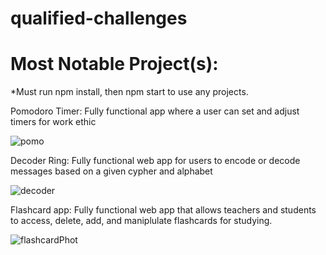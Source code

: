 # qualified-challenges

Most Notable Project(s):
=============================

*Must run npm install, then npm start to use any projects.

Pomodoro Timer: Fully functional app where a user can set and adjust timers for work ethic

![pomo](https://user-images.githubusercontent.com/70001770/133152568-a5365539-b92b-41fb-bdd1-d0fbcbf7a19e.png)

Decoder Ring: Fully functional web app for users to encode or decode messages based on a given cypher and alphabet

![decoder](https://user-images.githubusercontent.com/70001770/133153321-86885ee9-a36c-4b00-8c80-e3ca862a2df6.png)

Flashcard app: Fully functional web app that allows teachers and students to access, delete, add, and maniplulate flashcards for studying.

![flashcardPhot](https://user-images.githubusercontent.com/70001770/134964918-10ea461a-0c84-4d84-a991-2201e13199ad.png)

